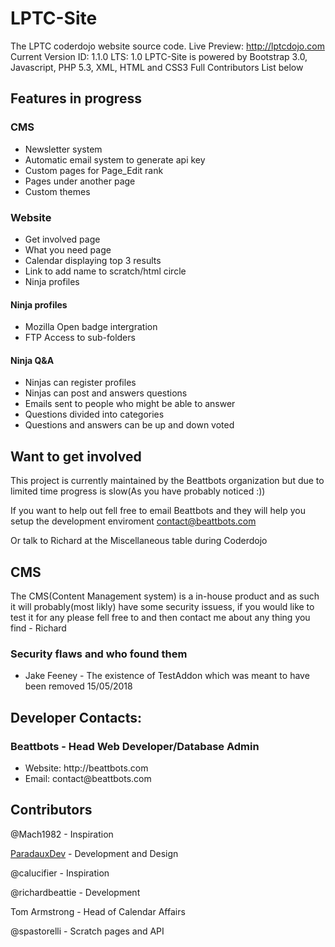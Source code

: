 # LPTC-Site
The LPTC coderdojo website source code.
Live Preview: http://lptcdojo.com
Current Version ID: 1.1.0
LTS: 1.0
LPTC-Site is powered by Bootstrap 3.0, Javascript, PHP 5.3, XML, HTML and CSS3
Full Contributors List below


<h2>Features in progress</h2>
<h3>CMS</h3>
<ul>
<li>Newsletter system</li>
<li>Automatic email system to generate api key</li>
<li>Custom pages for Page_Edit rank</li>
<li>Pages under another page</li>
<li>Custom themes</li>
</ul>
<h3>Website</h3>
<ul>
<li>Get involved page</li>
<li>What you need page</li>
<li>Calendar displaying top 3 results</li>
<li>Link to add name to scratch/html circle</li>
<li>Ninja profiles</li>
</ul>
<h4>Ninja profiles</h4>
<ul>
<li>Mozilla Open badge intergration</li>
<li>FTP Access to sub-folders</li>
</ul>

<h4>Ninja Q&A</h4>
<ul>
<li>Ninjas can register profiles</li>
<li>Ninjas can post and answers questions</li>
<li>Emails sent to people who might be able to answer</li>
<li>Questions divided into categories</li>
<li>Questions and answers can be up and down voted</li>
</ul>

<h2>Want to get involved</h2>

This project is currently maintained by the Beattbots organization but due to limited time progress is slow(As you have probably noticed :)) 

If you want to help out fell free to email Beattbots and they will help you setup the development enviroment
<a href="mailto:contact@beattbots.com">contact@beattbots.com</a>

Or talk to Richard at the Miscellaneous table during Coderdojo 

<h2>CMS</h2>

<p>The CMS(Content Management system) is a in-house product and as such it will probably(most likly) have some security issuess, if you would like to test it for any please fell free to and then contact me about any thing you find - Richard</p>

<h3>Security flaws and who found them</h3>
<ul>
  <li>Jake Feeney - The existence of TestAddon which was meant to have been removed 15/05/2018</li>
</ul>

## Developer Contacts:
### Beattbots - Head Web Developer/Database Admin
<ul>
<li>Website: http://beattbots.com</li>
<li>Email: contact@beattbots.com</li>
</ul>

## Contributors
@Mach1982 - Inspiration 

<a href="https://paradaux.ie">ParadauxDev</a> - Development and Design

@calucifier - Inspiration

@richardbeattie - Development

Tom Armstrong - Head of Calendar Affairs

@spastorelli - Scratch pages and API

